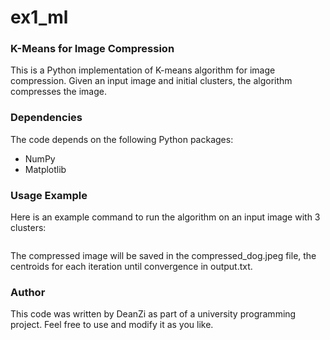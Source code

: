 # ex1_ml
### K-Means for Image Compression
This is a Python implementation of K-means algorithm for image compression. Given an input image and initial clusters, the algorithm compresses the image.

### Dependencies
The code depends on the following Python packages:

* NumPy
* Matplotlib

### Usage Example
Here is an example command to run the algorithm on an input image with 3 clusters:

```python3 ex1.py dog.jpeg cents3.txt output.txt
```

The compressed image will be saved in the compressed_dog.jpeg file, the centroids for each iteration until 
convergence in output.txt.

### Author
This code was written by DeanZi as part of a university programming project. Feel free to use and modify it as you like.



